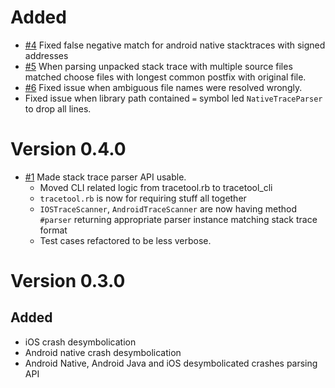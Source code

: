 # Added 

* [#4](https://github.com/vizor-games/tracetool/pull/4) Fixed false negative match for android native stacktraces with signed addresses
* [#5](https://github.com/vizor-games/tracetool/pull/5) When parsing unpacked stack trace with multiple source files matched choose files with longest common postfix
  with original file.
* [#6](https://github.com/vizor-games/tracetool/pull/6) Fixed issue when ambiguous file names were resolved wrongly.
* Fixed issue when library path contained `=` symbol led `NativeTraceParser` to drop all lines.    
 
# Version 0.4.0

* [#1](https://github.com/vizor-games/tracetool/pull/1) Made stack trace parser API usable.
  * Moved CLI related logic from tracetool.rb to tracetool_cli
  * `tracetool.rb` is now for requiring stuff all together
  * `IOSTraceScanner`, `AndroidTraceScanner` are now having method `#parser` returning
    appropriate parser instance matching stack trace format
  * Test cases refactored to be less verbose.

# Version 0.3.0 


## Added 

* iOS crash desymbolication
* Android native crash desymbolication
* Android Native, Android Java and iOS desymbolicated crashes parsing API 
